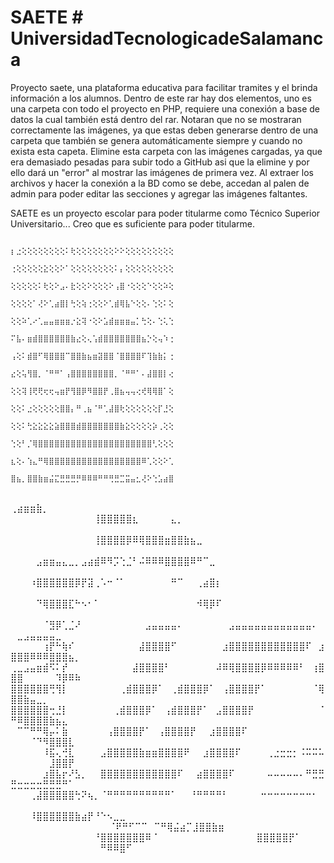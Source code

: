 # SAETE # UniversidadTecnologicadeSalamanca
Proyecto saete, una plataforma educativa para facilitar tramites y el brinda información a los alumnos. 
Dentro de este rar hay dos elementos, uno es una carpeta con todo el proyecto en PHP, requiere una conexión a base de datos la cual también está dentro del rar. 
Notaran que no se mostraran correctamente las imágenes, ya que estas deben generarse dentro de una carpeta que también se genera automáticamente siempre y cuando no exista esta capeta. Elimine esta carpeta con las imágenes cargadas, ya que era demasiado pesadas para subir todo a GitHub asi que la elimine y por ello dará un "error" al mostrar las imágenes de primera vez. 
Al extraer los archivos y hacer la conexión a la BD como se debe, accedan al palen de admin para poder editar las secciones y agregar las imágenes faltantes. 

SAETE es un proyecto escolar para poder titularme como Técnico Superior Universitario... Creo que es suficiente para poder titularme.


                                                          ⡆⣐⢕⢕⢕⢕⢕⢕⢕⢕⠅⢗⢕⢕⢕⢕⢕⢕⢕⠕⠕⢕⢕⢕⢕⢕⢕⢕⢕⢕
                                                          ⢐⢕⢕⢕⢕⢕⣕⢕⢕⠕⠁⢕⢕⢕⢕⢕⢕⢕⢕⠅⡄⢕⢕⢕⢕⢕⢕⢕⢕⢕
                                                          ⢕⢕⢕⢕⢕⠅⢗⢕⠕⣠⠄⣗⢕⢕⠕⢕⢕⢕⠕⢠⣿⠐⢕⢕⢕⠑⢕⢕⠵⢕
                                                          ⢕⢕⢕⢕⠁⢜⠕⢁⣴⣿⡇⢓⢕⢵⢐⢕⢕⠕⢁⣾⢿⣧⠑⢕⢕⠄⢑⢕⠅⢕
                                                          ⢕⢕⠵⢁⠔⢁⣤⣤⣶⣶⣶⡐⣕⢽⠐⢕⠕⣡⣾⣶⣶⣶⣤⡁⢓⢕⠄⢑⢅⢑
                                                          ⠍⣧⠄⣶⣾⣿⣿⣿⣿⣿⣿⣷⣔⢕⢄⢡⣾⣿⣿⣿⣿⣿⣿⣿⣦⡑⢕⢤⠱⢐
                                                          ⢠⢕⠅⣾⣿⠋⢿⣿⣿⣿⠉⣿⣿⣷⣦⣶⣽⣿⣿⠈⣿⣿⣿⣿⠏⢹⣷⣷⡅⢐
                                                          ⣔⢕⢥⢻⣿⡀⠈⠛⠛⠁⢠⣿⣿⣿⣿⣿⣿⣿⣿⡀⠈⠛⠛⠁⠄⣼⣿⣿⡇⢔
                                                          ⢕⢕⢽⢸⢟⢟⢖⢖⢤⣶⡟⢻⣿⡿⠻⣿⣿⡟⢀⣿⣦⢤⢤⢔⢞⢿⢿⣿⠁⢕
                                                          ⢕⢕⠅⣐⢕⢕⢕⢕⢕⣿⣿⡄⠛⢀⣦⠈⠛⢁⣼⣿⢗⢕⢕⢕⢕⢕⢕⡏⣘⢕
                                                          ⢕⢕⠅⢓⣕⣕⣕⣕⣵⣿⣿⣿⣾⣿⣿⣿⣿⣿⣿⣿⣷⣕⢕⢕⢕⢕⡵⢀⢕⢕
                                                          ⢑⢕⠃⡈⢿⣿⣿⣿⣿⣿⣿⣿⣿⣿⣿⣿⣿⣿⣿⣿⣿⣿⣿⣿⣿⣿⢃⢕⢕⢕
                                                          ⣆⢕⠄⢱⣄⠛⢿⣿⣿⣿⣿⣿⣿⣿⣿⣿⣿⣿⣿⣿⣿⣿⣿⣿⠿⢁⢕⢕⠕⢁
                                                          ⣿⣦⡀⣿⣿⣷⣶⣬⣍⣛⣛⣛⡛⠿⠿⠿⠛⠛⢛⣛⣉⣭⣤⣂⢜⠕⢑⣡⣴⣿






⠀⠀              ⢀⣴⣶⣶⣷⡀⠀⠀⠀⠀⠀⠀⠀⠀⠀⠀⠀⠀⠀⠀⠀⠀⠀⠀⠀⠀⠀⠀⠀⠀⠀⠀⠀⠀⠀⠀⠀⠀⠀⠀⠀⠀⠀⠀⠀⠀⠀
⠀⠀⠀⠀⠀⠀⠀⠀⠀⠀⠀⠀⠀⢸⣿⣿⣿⣿⣿⣆⠀⠀⠀⠀⠀⣄⡀⠀⠀⠀⠀⠀⠀⠀⠀⠀⠀⠀⠀⠀⠀⠀⠀⠀⠀⠀⠀⠀⠀⠀⠀⠀⠀⠀⠀⠀⠀⠀⠀⠀
⠀⠀⠀⠀⠀⠀⠀⠀⠀⠀⠀⠀⠀⢸⣿⣿⣿⣿⡿⠿⢿⣿⣿⣿⣶⣿⣿⣷⣦⣀⠀⠀⠀⠀⠀⠀⠀⠀⠀⠀⠀⠀⠀⠀⠀⠀⠀⠀⠀⠀⠀⠀⠀⠀⠀⠀⠀⠀⠀⠀
⠀⠀⠀⠀⣠⣶⣶⣤⣄⣀⡀⣠⣴⣾⠿⠻⡩⢑⣈⠃⠬⠿⠿⠿⣿⣿⣿⣿⠿⠛⠉⣀⠀⠀⠀⠀⠀⠀⠀⠀⠀⠀⠀⠀⠀⠀⠀⠀⠀⠀⠀⠀⠀⠀⠀⠀⠀⠀⠀⠀
⠀⠀⠀⠰⣿⣿⣿⣿⣿⣿⡿⡟⣽⢀⠡⠒⠈⠁⠀⠀⠀⠀⠀⠀⠀⠛⠉⠀⠀⢀⣴⣿⡆⠀⠀⠀⠀⠀⠀⠀⠀⠀⠀⠀⠀⠀⠀⠀⠀⠀⠀⠀⠀⠀⠀⠀⠀⠀⠀⠀
⠀⠀⠀⠀⠙⢿⣿⣿⣿⣏⠓⠢⠂⠁⠀⠀⠀⠀⠀⠀⠀⠀⠀⠀⠀⠀⠀⠀⠀⠺⢿⡿⠏⠀⠀⠀⠀⠀⠀⠀⠀⠀⠀⠀⠀⠀⠀⠀⠀⠀⠀⠀⠀⠀⠀⠀⠀⠀⠀⠀
⠀⠀⠀⠀⠀⠈⣻⡿⢁⣈⠜⠀⠀⠀⠀⠀⠀⠀⠀⠀⠀⣠⣤⣤⣤⣤⠄⠀⠀⠀⠀⠀⠀⠀⣠⣤⣤⣤⣤⣤⣤⣤⣤⣤⣤⣤⣤⠄⠀⠀⣀⣠⣤⣤⣤⣤⣀⠀⠀⠀
⠀⠀⠀⠀⠀⢰⡟⠓⢷⠎⠀⠀⠀⠀⠀⠀⠀⠀⠀⠀⣼⣿⣿⣿⣿⠋⠀⠀⠀⠀⠀⠀⠀⣰⣿⣿⣿⣿⣿⣿⣿⣿⣿⣿⣿⣿⠏⠀⣰⣿⣿⣿⠿⠿⠿⣿⣿⣿⣦⡀
⢀⣀⣠⣤⣶⣾⠫⠅⡞⠀⠀⠀⠀⠀⠀⠀⠀⠀⠀⣼⣿⣿⣿⣿⠃⠀⠀⠀⠀⠀⠀⠀⠼⠿⢿⣿⣿⣿⣿⡿⠿⠿⠿⠿⠿⠃⠀⢰⣿⣿⣿⠀⠀⠀⠀⠀⠹⡿⠿⠷
⣿⣿⣿⣿⣿⣿⢛⢻⡇⠀⠀⠀⠀⠀⠀⠀⠀⢀⣾⣿⣿⣿⡿⠁⠀⢀⣾⣿⣿⣿⡿⠁⠀⢠⣿⣿⣿⣿⡟⠁⠀⠀⠀⠀⠀⠀⠀⠈⢿⣿⣿⣷⣤⣀⡀⠀⠀⠀⠀⠀
⣿⣿⣿⣿⣿⣿⢒⣘⡇⠀⠀⠀⠀⠀⠀⠀⢀⣾⣿⣿⣿⡿⠁⠀⢠⣾⣿⣿⣿⡟⠁⠀⣠⣿⣿⣿⣿⡟⠀⠀⠀⠀⠀⠀⠀⠀⠀⠀⠈⠛⠿⣿⣿⣿⣿⣷⣦⣄⠀⠀
⠀⠉⠉⠛⠛⢿⡤⠅⣷⠀⠀⠀⠀⠀⠀⢠⣿⣿⣿⣿⡟⠁⠀⢠⣿⣿⣿⣿⡟⠀⠀⣰⣿⣿⣿⣿⠏⠀⠀⠀⠀⠀⠀⠀⠀⠀⠀⠀⠀⠀⠀⠀⠈⠙⠻⣿⣿⣿⣇⠀
⠀⠀⠀⠀⠀⠸⣯⢄⢚⣇⠀⠀⠀⠀⣠⣿⣿⣿⣿⣿⣷⣶⣶⣿⣿⣿⣿⠟⠀⠀⣰⣿⣿⣿⣿⠏⠀⠀⠀⠀⢀⣐⣒⣒⡂⠨⠭⠭⠥⠀⠀⠀⠀⠀⠀⣸⣿⣿⡟⠀
⠀⠀⠀⠀⠀⣰⣿⣧⡖⠜⣣⡀⠀⠀⣿⣿⣿⣿⣿⣿⣿⣿⣿⣿⣿⣿⠏⠀⠀⣴⣿⣿⣿⣿⠏⠀⠀⠀⠀⠀⠤⠤⠤⠤⠤⠄⠛⣛⣛⣛⣒⣒⣒⣒⣛⣛⣛⠛⠁⠀
⠀⠀⠀⢀⣼⣿⣿⣿⣿⣿⢓⠝⢦⡀⠈⠛⠛⠛⠛⠛⠛⠛⠛⠛⠛⠁⠀⠀⠘⠛⠛⠛⠛⠃⠀⠀⠀⠀⠀⠒⠒⠒⠒⠒⠒⠒⠒⠂⠀⠀⠀⠀⠀⠀⠀⠀⠀⠀⠀⠀
⠀⠀⠀⠸⣿⣿⣿⣿⣿⣿⣷⣴⡟⠘⠑⠢⣀⣀⠀⠀⠀⠀⠀⠀⠀⠀⠀⠀⠀⠀⠀⠀⠀⠀⠀⠀⠀⠀⠀⠀⠀⠀⠀⠀⠀⠀⠀⠀⠀⠀⠀⠀⠀⠀⠀⠀⠀⠀⠀⠀
⠀⠀⠀⠀⠈⠟⠛⠋⠉⠉⠀⠉⠛⢿⣬⣴⡉⣸⣿⣿⣷⣶
⠀⠀⠀⠀⠀⠀⠀⠀⠀⠀⠀⠀⠀⠘⣿⣿⣿⣿⣿⣿⣿⠿⠈⠀
⠀⠀⠀⠀⠀⠀⠀⠀⠀⠀⠀⠀⠀⠀⣿⣿⣿⣿⣿⡟⠁
⠀⠀⠀⠀⠀⠀⠀⠀⠀⠀⠀⠀⠀⠀⠛⠿⠿⣿⠋
